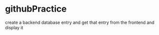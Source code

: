 # githubPractice
create a backend database entry and get that entry from the frontend and display it 
